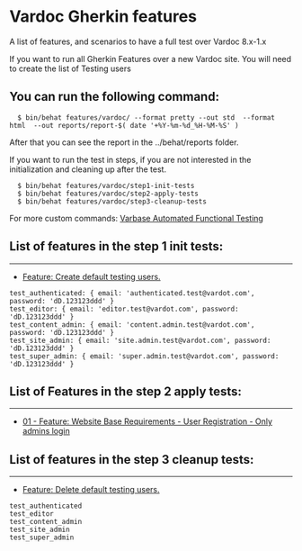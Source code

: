 # Vardoc Gherkin features

A list of features, and scenarios to have a full test over Vardoc 8.x-1.x

If you want to run all Gherkin Features over a new Vardoc site.
You will need to create the list of Testing users

## You can run the following command:
```
  $ bin/behat features/vardoc/ --format pretty --out std  --format html  --out reports/report-$( date '+%Y-%m-%d_%H-%M-%S' )
```

After that you can see the report in the ../behat/reports folder.

If you want to run the test in steps, if you are not interested in the
initialization and cleaning up after the test.

```
  $ bin/behat features/vardoc/step1-init-tests
  $ bin/behat features/vardoc/step2-apply-tests
  $ bin/behat features/vardoc/step3-cleanup-tests
```
For more custom commands: [Varbase Automated Functional Testing](https://github.com/Vardot/vardoc/blob/8.x-1.x/tests/README.md)


## List of features in the step 1 init tests:
--------------------------------------------------------------------------------
* [Feature: Create default testing users.](https://github.com/Vardot/vardoc/blob/8.x-4.x/tests/features/vardoc/step1-init-tests/1-create-default-testing-users.feature)
```
test_authenticated: { email: 'authenticated.test@vardot.com', password: 'dD.123123ddd' }
test_editor: { email: 'editor.test@vardot.com', password: 'dD.123123ddd' }
test_content_admin: { email: 'content.admin.test@vardot.com', password: 'dD.123123ddd' }
test_site_admin: { email: 'site.admin.test@vardot.com', password: 'dD.123123ddd' }
test_super_admin: { email: 'super.admin.test@vardot.com', password: 'dD.123123ddd' }
```

## List of Features in the step 2 apply tests:
--------------------------------------------------------------------------------
* [01 - Feature: Website Base Requirements - User Registration - Only admins login](https://github.com/Vardot/vardoc/blob/8.x-1.x/tests/features/vardoc/step2-apply-tests/01-website-base-requirements_user-registration_only-admins-login.feature)

## List of features in the step 3 cleanup tests:
--------------------------------------------------------------------------------
* [Feature: Delete default testing users.](https://github.com/Vardot/vardoc/blob/8.x-4.x/tests/features/vardoc/step3-cleanup-tests/1-delete-default-testing-users.feature)
```
test_authenticated
test_editor
test_content_admin
test_site_admin
test_super_admin
```
